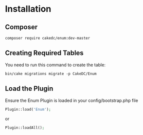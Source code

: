 Installation
============

Composer
------

```
composer require cakedc/enum:dev-master
```

Creating Required Tables
------------------------
You need to run this command to create the table:

```
bin/cake migrations migrate -p CakeDC/Enum
```

Load the Plugin
-----------

Ensure the Enum Plugin is loaded in your config/bootstrap.php file

```php
Plugin::load('Enum');
```
or
```php
Plugin::loadAll();
```